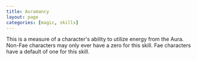 ```yaml
---
title: Auramancy
layout: page
categories: [magic, skills]
---
```


This is a measure of a character's ability to utilize energy from the Aura. Non-Fae characters may only ever have a zero for this skill. Fae characters have a default of one for this skill.
